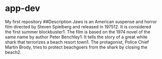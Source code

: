 # app-dev
My first repository
##Description
Jaws is an American suspense and horror film directed by Steven Spielberg and released in 197512. It is considered the first summer blockbuster1. The film is based on the 1974 novel of the same name by author Peter Benchley1. It tells the story of a great white shark that terrorizes a beach resort town1. The protagonist, Police Chief Martin Brody, tries to protect beachgoers from the shark by closing the beach2.
